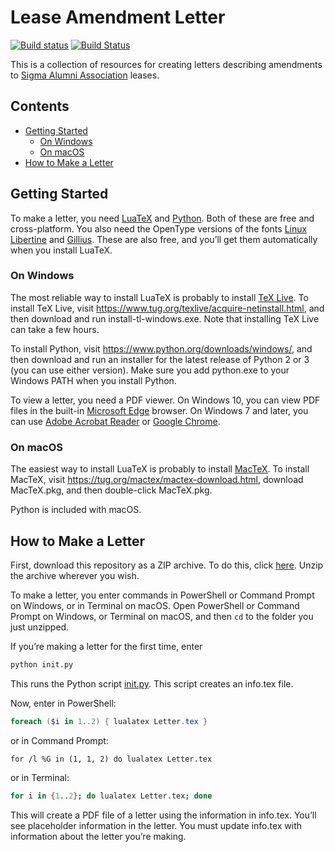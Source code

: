 # Lease Amendment Letter

[![Build status](https://ci.appveyor.com/api/projects/status/j7vu25s6t6pp7xod?svg=true)](https://ci.appveyor.com/project/lcamichigan/lease-amendment-letter)
[![Build Status](https://travis-ci.org/lcamichigan/lease-amendment-letter.svg?branch=master)](https://travis-ci.org/lcamichigan/lease-amendment-letter)

This is a collection of resources for creating letters describing amendments to
[Sigma Alumni Association](https://lcamichigan.com) leases.

## Contents

* [Getting Started](#getting-started)
  * [On Windows](#on-windows)
  * [On macOS](#on-macos)
* [How to Make a Letter](#how-to-make-a-letter)

## Getting Started

To make a letter, you need [LuaTeX](http://www.luatex.org) and
[Python](https://www.python.org). Both of these are free and cross-platform. You
also need the OpenType versions of the fonts
[Linux Libertine](http://libertine-fonts.org) and
[Gillius](http://arkandis.tuxfamily.org/adffonts.html). These are also free, and
you’ll get them automatically when you install LuaTeX.

### On Windows

The most reliable way to install LuaTeX is probably to install
[TeX Live](https://www.tug.org/texlive/). To install TeX Live, visit
https://www.tug.org/texlive/acquire-netinstall.html, and then download and run
install-tl-windows.exe. Note that installing TeX Live can take a few hours.

To install Python, visit https://www.python.org/downloads/windows/, and then
download and run an installer for the latest release of Python 2 or 3 (you can
use either version). Make sure you add python.exe to your Windows PATH when you
install Python.

To view a letter, you need a PDF viewer. On Windows 10, you can view PDF files
in the built-in
[Microsoft Edge](https://www.microsoft.com/en-us/windows/microsoft-edge)
browser. On Windows 7 and later, you can use
[Adobe Acrobat Reader](https://get.adobe.com/reader/) or
[Google Chrome](https://www.google.com/chrome/).

### On macOS

The easiest way to install LuaTeX is probably to install
[MacTeX](https://www.tug.org/mactex/). To install MacTeX, visit
https://tug.org/mactex/mactex-download.html, download MacTeX.pkg, and then
double-click MacTeX.pkg.

Python is included with macOS.

## How to Make a Letter

First, download this repository as a ZIP archive. To do this, click
[here](https://github.com/lcamichigan/lease-amendment-letter/archive/master.zip).
Unzip the archive wherever you wish.

To make a letter, you enter commands in PowerShell or Command Prompt on Windows,
or in Terminal on macOS. Open PowerShell or Command Prompt on Windows, or
Terminal on macOS, and then `cd` to the folder you just unzipped.

If you’re making a letter for the first time, enter

```sh
python init.py
```

This runs the Python script [init.py](init.py). This script creates an info.tex
file.

Now, enter in PowerShell:

```powershell
foreach ($i in 1..2) { lualatex Letter.tex }
```

or in Command Prompt:

```batch
for /l %G in (1, 1, 2) do lualatex Letter.tex
```

or in Terminal:

```sh
for i in {1..2}; do lualatex Letter.tex; done
```

This will create a PDF file of a letter using the information in info.tex.
You’ll see placeholder information in the letter. You must update info.tex with
information about the letter you’re making.
